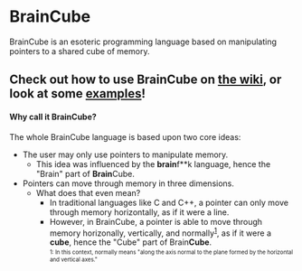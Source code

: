 # BrainCube
BrainCube is an esoteric programming language based on manipulating pointers to a shared cube of memory.

## Check out how to use BrainCube on [the wiki](https://github.com/quietsamurai98/BrainCube/wiki), or look at some [examples](https://github.com/quietsamurai98/BrainCube/tree/master/examples)!

#### Why call it BrainCube?
The whole BrainCube language is based upon two core ideas:
 * The user may only use pointers to manipulate memory.   
     - This idea was influenced by the **brain**f\*\*k language, hence the "Brain" part of **Brain**Cube.
 * Pointers can move through memory in three dimensions.
     - What does that even mean?
       + In traditional languages like C and C++, a pointer can only move through memory horizontally, as if it were a line.  
       + However, in BrainCube, a pointer is able to move through memory horizonally, vertically, and normally<sup>[1](#normally-definition)</sup>, as if it were a **cube**, hence the "Cube"  part of Brain**Cube**.  
<sub><sup><a name="normally-definition">1</a>: In this context, normally means "along the axis normal to the plane formed by the horizontal and vertical axes."</sub></sup>

